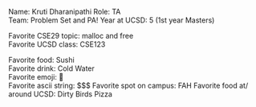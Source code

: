 Name: Kruti Dharanipathi
Role: TA  
Team: Problem Set and PA!
Year at UCSD: 5 (1st year Masters)

Favorite CSE29 topic: malloc and free  
Favorite UCSD class: CSE123

Favorite food: Sushi  
Favorite drink: Cold Water  
Favorite emoji: 🥠  
Favorite ascii string: $$$
Favorite spot on campus: FAH
Favorite food at/ around UCSD: Dirty Birds Pizza
